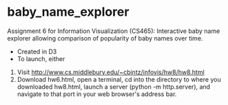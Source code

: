 # baby_name_explorer
Assignment 6 for Information Visualization (CS465): Interactive baby name explorer allowing comparison of popularity of baby names over time.

-  Created in D3
-  To launch, either
  1)  Visit http://www.cs.middlebury.edu/~cbintz/infovis/hw8/hw8.html
  2)  Download hw6.html, open a terminal, cd into the directory to where you downloaded hw8.html, launch a server (python -m http.server),     and navigate to that port in your web browser's address bar.
